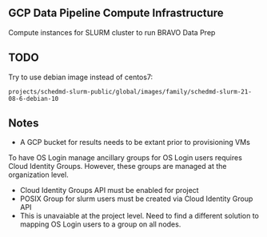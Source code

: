 ## GCP Data Pipeline Compute Infrastructure
Compute instances for SLURM cluster to run BRAVO Data Prep

## TODO
Try to use debian image instead of centos7:
```
projects/schedmd-slurm-public/global/images/family/schedmd-slurm-21-08-6-debian-10 
```

## Notes
- A GCP bucket for results needs to be extant prior to provisioning VMs

To have OS Login manage ancillary groups for OS Login users requires Cloud Identity Groups.
However, these groups are managed at the organization level.
- Cloud Identity Groups API must be enabled for project
- POSIX Group for slurm users must be created via Cloud Identity Group API
- This is unavaiable at the project level.
Need to find a different solution to mapping OS Login users to a group on all nodes.
